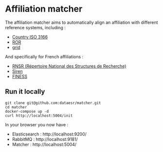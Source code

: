 # Affiliation matcher

The affiliation matcher aims to automatically align an affiliation with different reference systems, including :
- [Country ISO 3166](https://en.wikipedia.org/wiki/ISO_3166)
- [ROR](https://ror.org/)
- [grid](https://grid.ac/)

And specifically for French affiliations :
- [RNSR (Répertoire National des Structures de Recherche)](https://appliweb.dgri.education.fr/rnsr/)
- [Siren](https://www.sirene.fr/sirene/public/accueil)
- [FINESS](https://www.data.gouv.fr/fr/datasets/finess-extraction-du-fichier-des-etablissements)

## Run it locally
```
git clone git@github.com:dataesr/matcher.git
cd matcher
docker-compose up -d
curl http://localhost:5004/init
```

In your browser you now have :
- Elasticsearch : http://localhost:9200/
- RabbitMQ : http://localhost:9181/
- Matcher : http://localhost:5004/
